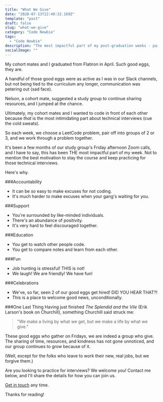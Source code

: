 ```yaml
---
title: "What We Give"
date: "2020-07-13T22:40:32.169Z"
template: "post"
draft: false
slug: "what-we-give"
category: "Code Newbie"
tags:
  - "Code Newbie"
description: "The most impactful part of my post-graduation weeks - pair programming."
socialImage: ""
---
```


My cohort mates and I graduated from Flatiron in April. Such good eggs, they are.

A handful of those good eggs were as active as I was in our Slack channels, but not being tied to the curriculum any longer, communication was petering out (sad face).

Nelson, a cohort mate, suggested a study group to continue sharing resources, and I jumped at the chance. 

Ultimately, my cohort mates and I wanted to code in front of each other because *that* is the most intimidating part about technical interviews (cue the cold sweats).

So each week, we choose a LeetCode problem, pair off into groups of 2 or 3, and we work through a problem together.

It's been a few months of our study group's Friday afternoon Zoom calls, and I have to say, this has been THE most impactful part of my week. Not to mention the best motivation to stay the course and keep practicing for those technical interviews.

Here's why.

###Accountability
+ It can be *so* easy to make excuses for not coding.
+ It's much harder to make excuses when your gang's waiting for you.

###Support
+ You're surrounded by like-minded individuals.
+ There's an abundance of positivity.
+ It's very hard to feel discouraged together.

###Education
+ You get to watch other people code.
+ You get to compare notes and learn from each other.

###Fun
+ Job hunting is stressful! THIS is not!
+ We laugh! We are friendly! We have fun!

###Celebrations
+ We've, so far, seen 2 of our good eggs get hired! DID YOU HEAR THAT?!
+ This is a place to welcome good news, unconditionally.

###One Last Thing
Having just finished *The Splendid and the Vile* (Erik Larson's book on Churchill), something Churchill said struck me:

>"We make a living by what we get, but we make a life by what we give."

These good eggs who gather on Fridays, we are indeed a group who give. The sharing of time, resources, and kindness has not gone unnoticed, and our group continues to grow because of it. 

(Well, except for the folks who leave to work their new, real jobs, but we forgive them.)

Are you looking to practice for interviews? We welcome you! Contact me below, and I'll share the details for how you can join us.

[Get in touch](/pages/contacts) any time.

Thanks for reading!